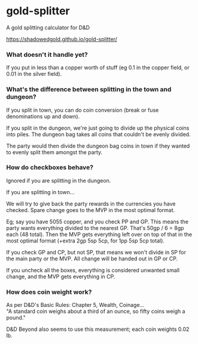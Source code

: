 # gold-splitter
A gold splitting calculator for D&amp;D

https://shadowedgold.github.io/gold-splitter/

### What doesn't it handle yet?

If you put in less than a copper worth of stuff (eg 0.1 in the copper field, or 0.01 in the silver field).

### What's the difference between splitting in the town and dungeon?

If you split in town, you can do coin conversion (break or fuse denominations up and down).

If you split in the dungeon, we're just going to divide up the physical coins into piles. The dungeon bag takes all coins that couldn't be evenly divided.

The party would then divide the dungeon bag coins in town if they wanted to evenly split them amongst the party.

### How do checkboxes behave?

Ignored if you are splitting in the dungeon.

If you are splitting in town...

We will try to give back the party rewards in the currencies you have checked. Spare change goes to the MVP in the most optimal format.

Eg; say you have 5055 copper, and you check PP and GP. This means the party wants everything divided to the nearest GP. That's 50gp / 6 = 8gp each (48 total). Then the MVP gets everything left over on top of that in the most optimal format (+extra 2gp 5sp 5cp, for 1pp 5sp 5cp total).

If you check GP and CP, but not SP, that means we won't divide in SP for the main party or the MVP. All change will be handed out in GP or CP.

If you uncheck all the boxes, everything is considered unwanted small change, and the MVP gets everything in CP.


### How does coin weight work?

As per D&D's Basic Rules: Chapter 5, Wealth, Coinage...  
"A standard coin weighs about a third of an ounce, so fifty coins weigh a pound."

D&D Beyond also seems to use this measurement; each coin weights 0.02 lb.
